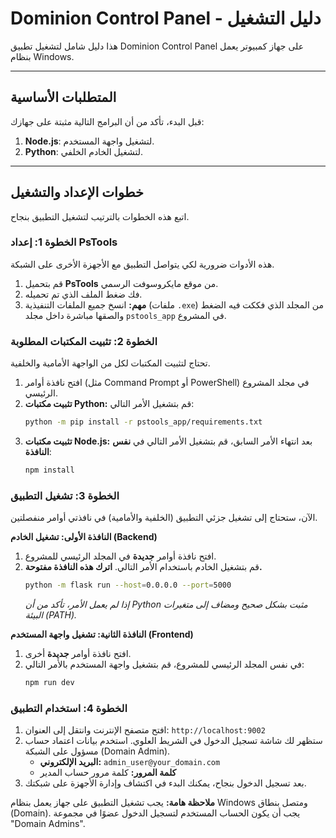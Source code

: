 # Dominion Control Panel - دليل التشغيل

هذا دليل شامل لتشغيل تطبيق Dominion Control Panel على جهاز كمبيوتر يعمل بنظام Windows.

---

## المتطلبات الأساسية

قبل البدء، تأكد من أن البرامج التالية مثبتة على جهازك:
1.  **Node.js**: لتشغيل واجهة المستخدم.
2.  **Python**: لتشغيل الخادم الخلفي.

---

## خطوات الإعداد والتشغيل

اتبع هذه الخطوات بالترتيب لتشغيل التطبيق بنجاح.

### الخطوة 1: إعداد PsTools

هذه الأدوات ضرورية لكي يتواصل التطبيق مع الأجهزة الأخرى على الشبكة.

1.  قم بتحميل **PsTools** من موقع مايكروسوفت الرسمي.
2.  فك ضغط الملف الذي تم تحميله.
3.  **مهم:** انسخ جميع الملفات التنفيذية (ملفات `.exe`) من المجلد الذي فككت فيه الضغط والصقها مباشرة داخل مجلد `pstools_app` في المشروع.

### الخطوة 2: تثبيت المكتبات المطلوبة

تحتاج لتثبيت المكتبات لكل من الواجهة الأمامية والخلفية.

1.  افتح نافذة أوامر (مثل Command Prompt أو PowerShell) في مجلد المشروع الرئيسي.
2.  **تثبيت مكتبات Python:** قم بتشغيل الأمر التالي:
    ```bash
    python -m pip install -r pstools_app/requirements.txt
    ```
3.  **تثبيت مكتبات Node.js:** بعد انتهاء الأمر السابق، قم بتشغيل الأمر التالي في **نفس النافذة**:
    ```bash
    npm install
    ```

### الخطوة 3: تشغيل التطبيق

الآن، ستحتاج إلى تشغيل جزئي التطبيق (الخلفية والأمامية) في نافذتي أوامر منفصلتين.

**النافذة الأولى: تشغيل الخادم (Backend)**

1.  افتح نافذة أوامر **جديدة** في المجلد الرئيسي للمشروع.
2.  قم بتشغيل الخادم باستخدام الأمر التالي. **اترك هذه النافذة مفتوحة.**
    ```bash
    python -m flask run --host=0.0.0.0 --port=5000
    ```
    *إذا لم يعمل الأمر، تأكد من أن Python مثبت بشكل صحيح ومضاف إلى متغيرات البيئة (PATH).*

**النافذة الثانية: تشغيل واجهة المستخدم (Frontend)**

1.  افتح نافذة أوامر **جديدة** أخرى.
2.  في نفس المجلد الرئيسي للمشروع، قم بتشغيل واجهة المستخدم بالأمر التالي:
    ```bash
    npm run dev
    ```

### الخطوة 4: استخدام التطبيق

1.  افتح متصفح الإنترنت وانتقل إلى العنوان: `http://localhost:9002`
2.  ستظهر لك شاشة تسجيل الدخول في الشريط العلوي. استخدم بيانات اعتماد حساب مسؤول على الشبكة (Domain Admin).
    *   **البريد الإلكتروني:** `admin_user@your_domain.com`
    *   **كلمة المرور:** كلمة مرور حساب المدير
3.  بعد تسجيل الدخول بنجاح، يمكنك البدء في اكتشاف وإدارة الأجهزة على شبكتك.

**ملاحظة هامة:** يجب تشغيل التطبيق على جهاز يعمل بنظام Windows ومتصل بنطاق (Domain). يجب أن يكون الحساب المستخدم لتسجيل الدخول عضوًا في مجموعة "Domain Admins".
